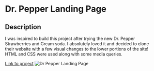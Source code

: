 # Dr. Pepper Landing Page

## Description
I was inspired to build this project after trying the new Dr. Pepper Strawberries and Cream soda. I absolutely loved it and 
decided to clone their website with a few visual changes to the lower portions of the site! HTML and CSS were used along
with some media queries.

[Link to project](https://drpepper-landing-page.netlify.app/)
![Dr Pepper Landing Page](https://i.ibb.co/gSWzC6d/drpepper.png)
